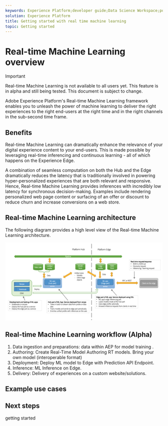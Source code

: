 ```yaml
---
keywords: Experience Platform;developer guide;Data Science Workspace;popular topics;Real time machine learning;
solution: Experience Platform
title: Getting started with real time machine learning
topic: Getting started
---
```


# Real-time Machine Learning overview

>[!IMPORTANT]
>Real-time Machine Learning is not available to all users yet. This feature is in alpha and still being tested. This document is subject to change.

Adobe Experience Platform's Real-time Machine Learning framework enables you to unleash the power of machine learning to deliver the right experiences to the right end-users at the right time and in the right channels in the sub-second time frame.

## Benefits

Real-time Machine Learning can dramatically enhance the relevance of your digital experience content to your end-users. This is made possible by leveraging real-time inferencing and continuous learning - all of which happens on the Experience Edge.

A combination of seamless computation on both the Hub and the Edge dramatically reduces the latency that is traditionally involved in powering hyper-personalized experiences that are both relevant and responsive. Hence, Real-time Machine Learning provides inferences with incredibly low latency for synchronous decision-making. Examples include rendering personalized web page content or surfacing of an offer or discount to reduce churn and increase conversions on a web store.

## Real-time Machine Learning architecture

The following diagram provides a high level view of the Real-time Machine Learning architecture.

![typical Real time ML App](../images/rtml/edge-diagram.png)


## Real-time Machine Learning workflow (Alpha)

1. Data ingestion and preparations: data within AEP for model training .
2. Authoring: Create Real-Time Model
Authoring RT models.
Bring your own model (interoperable format)
3. Deployment: Deploy ML model to Edge with Prediction API Endpoint.
4. Inference: ML Inference on Edge.
5. Delivery: Delivery of experiences on a custom website/solutions.

## Example use cases

## Next steps

getting started


